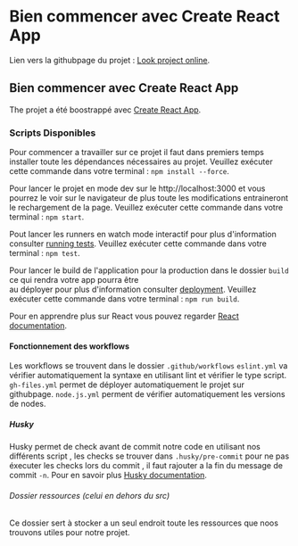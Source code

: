 # Bien commencer avec Create React App

Lien vers la githubpage du projet : [Look project online](https://anthoninhelias.github.io/qcmreactjs/).

## Bien commencer avec Create React App

The projet a été boostrappé avec  [Create React App](https://github.com/facebook/create-react-app).

### Scripts Disponibles

Pour commencer a travailler sur ce projet il faut dans premiers temps installer toute les dépendances nécessaires au projet.
Veuillez exécuter cette commande dans votre terminal : `npm install --force`.

Pour lancer le projet en mode dev sur le http://localhost:3000 et vous pourrez le voir sur le navigateur de plus toute
les modifications entraineront le rechargement de la page.
Veuillez exécuter cette commande dans votre terminal : `npm start`.

Pout lancer les runners en watch mode interactif pour plus d'information consulter [running tests](https://facebook.github.io/create-react-app/docs/running-tests).
Veuillez exécuter cette commande dans votre terminal : `npm test`.

Pour lancer le build de l'application pour la production dans le dossier `build` ce qui rendra votre app pourra être  
au déployer pour plus d'information consulter [deployment](https://facebook.github.io/create-react-app/docs/deployment).
Veuillez exécuter cette commande dans votre terminal : `npm run build`.


Pour en apprendre plus sur React vous pouvez regarder [React documentation](https://reactjs.org/).

#### Fonctionnement des workflows

Les workflows se trouvent dans le dossier `.github/workflows`
`eslint.yml` va vérifier automatiquement la syntaxe en utilisant lint et vérifier le type script.
`gh-files.yml` permet de déployer automatiquement le projet sur githubpage.
`node.js.yml` perment de vérifier automatiquement les versions de nodes.

##### Husky

Husky permet de check avant de commit notre code en utilisant nos différents script , les checks se trouver dans `.husky/pre-commit`
pour ne pas éxecuter les checks lors du commit , il faut rajouter a la fin du message de commit `-n`.
Pour en savoir plus [Husky documentation](https://typicode.github.io/husky/).

###### Dossier ressources (celui en dehors du src)

Ce dossier sert à stocker a un seul endroit toute les ressources que noos trouvons utiles pour notre projet.